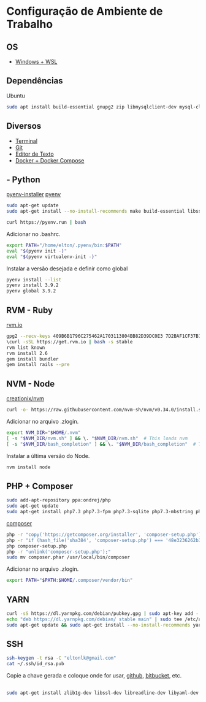 # Configuração de Ambiente de Trabalho

## OS

- [Windows + WSL](WSL.md)

## Dependências

Ubuntu

```sh
sudo apt install build-essential gnupg2 zip libmysqlclient-dev mysql-client libpq-dev postgresql-client
```

## Diversos

- [Terminal](Terminal.md)
- [Git](Git.md)
- [Editor de Texto](Editor.md)
- [Docker + Docker Compose](Docker.md)

## - Python

[pyenv-installer](https://github.com/pyenv/pyenv-installer)
[pyenv](https://github.com/pyenv/pyenv)


```sh
sudo apt-get update
sudo apt-get install --no-install-recommends make build-essential libssl-dev zlib1g-dev libbz2-dev libreadline-dev libsqlite3-dev wget curl llvm libncurses5-dev xz-utils tk-dev libxml2-dev libxmlsec1-dev libffi-dev liblzma-dev

curl https://pyenv.run | bash
```

Adicionar no .bashrc.

```sh
export PATH="/home/elton/.pyenv/bin:$PATH"
eval "$(pyenv init -)"
eval "$(pyenv virtualenv-init -)"
```

Instalar a versão desejada e definir como global

```sh
pyenv install --list
pyenv install 3.9.2
pyenv global 3.9.2
```

## RVM - Ruby

[rvm.io](https://rvm.io/)

```sh
gpg2 --recv-keys 409B6B1796C275462A1703113804BB82D39DC0E3 7D2BAF1CF37B13E2069D6956105BD0E739499BDB
\curl -sSL https://get.rvm.io | bash -s stable
rvm list known
rvm install 2.6
gem install bundler
gem install rails --pre
```

## NVM - Node

[creationix/nvm](https://github.com/creationix/nvm)

```sh
curl -o- https://raw.githubusercontent.com/nvm-sh/nvm/v0.34.0/install.sh | bash
```

Adicionar no arquivo .zlogin.

```sh
export NVM_DIR="$HOME/.nvm"
[ -s "$NVM_DIR/nvm.sh" ] && \. "$NVM_DIR/nvm.sh"  # This loads nvm
[ -s "$NVM_DIR/bash_completion" ] && \. "$NVM_DIR/bash_completion"  # This loads nvm bash_completion
```

Instalar a última versão do Node.

```sh
nvm install node
```

## PHP + Composer

```sh
sudo add-apt-repository ppa:ondrej/php
sudo apt-get update
sudo apt-get install php7.3 php7.3-fpm php7.3-sqlite php7.3-mbstring php7.3-curl php7.3-xml php7.3-zip 
```

[composer](https://getcomposer.org/download/)

```sh
php -r "copy('https://getcomposer.org/installer', 'composer-setup.php');"
php -r "if (hash_file('sha384', 'composer-setup.php') === '48e3236262b34d30969dca3c37281b3b4bbe3221bda826ac6a9a62d6444cdb0dcd0615698a5cbe587c3f0fe57a54d8f5') { echo 'Installer verified'; } else { echo 'Installer corrupt'; unlink('composer-setup.php'); } echo PHP_EOL;"
php composer-setup.php
php -r "unlink('composer-setup.php');"
sudo mv composer.phar /usr/local/bin/composer
```

Adicionar no arquivo .zlogin.

```sh
export PATH="$PATH:$HOME/.composer/vendor/bin"
```

## YARN

```sh
curl -sS https://dl.yarnpkg.com/debian/pubkey.gpg | sudo apt-key add -
echo "deb https://dl.yarnpkg.com/debian/ stable main" | sudo tee /etc/apt/sources.list.d/yarn.list
sudo apt-get update && sudo apt-get install --no-install-recommends yarn
```

## SSH

```sh
ssh-keygen -t rsa -C "eltonlk@gmail.com"
cat ~/.ssh/id_rsa.pub
```

Copie a chave gerada e coloque onde for usar, [github](http://github.com/), [bitbucket](http://bitbucket.com/), etc.

##

```sh
sudo apt-get install zlib1g-dev libssl-dev libreadline-dev libyaml-dev libsqlite3-dev sqlite3 libxml2-dev libxslt1-dev libcurl4-openssl-dev libffi-dev libgdbm-dev libncurses5-dev automake libtool bison libffi-dev python-software-properties libmysqlclient-dev
```
